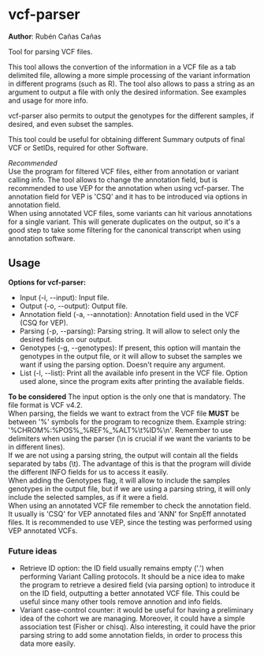 # vcf-parser
**Author**: Rubén Cañas Cañas  


Tool for parsing VCF files.

This tool allows the convertion of the information in a VCF file as a tab delimited file, allowing a more simple processing of the variant information in different programs (such as R). The tool also allows to pass a string as an argument to output a file with only the desired information. See examples and usage for more info.

vcf-parser also permits to output the genotypes for the different samples, if desired, and even subset the samples.

This tool could be useful for obtaining different Summary outputs of final VCF or SetIDs, required for other Software.  

*Recommended*  
Use the program for filtered VCF files, either from annotation or variant calling info.
The tool allows to change the annotation field, but is recommended to use VEP for the annotation when using vcf-parser. The annotation field for VEP is 'CSQ' and it has to be introduced via options in annotation field.  
When using annotated VCF files, some variants can hit various annotations for a single variant. This will generate duplicates on the output, so it's a good step to take some filtering for the canonical transcript when using annotation software.  

 
## Usage
**Options for vcf-parser:**  

- Input (-i, --input): Input file.
- Output (-o, --output): Output file.
- Annotation field (-a, --annotation): Annotation field used in the VCF (CSQ for VEP).
- Parsing (-p, --parsing): Parsing string. It will allow to select only the desired fields on our output.  
- Genotypes (-g, --genotypes): If present, this option will mantain the genotypes in the output file, or it will allow to subset the samples we want if using the parsing option. Doesn't require any argument.
- List (-l, --list): Print all the available info present in the VCF file. Option used alone, since the program exits after printing the available fields.

**To be considered**
The input option is the only one that is mandatory. The file format is VCF v4.2.  
When parsing, the fields we want to extract from the VCF file **MUST** be between '%' symbols for the program to recognize them. Example string: '%CHROM%:%POS%\_%REF%\_%ALT%\t%ID%\n'.
Remember to use delimiters when using the parser (\n is crucial if we want the variants to be in different lines).  
If we are not using a parsing string, the output will contain all the fields separated by tabs (\t). The advantage of this is that the program will divide the different INFO fields for us to access it easily.  
When adding the Genotypes flag, it will allow to include the samples genotypes in the output file, but if we are using a parsing string, it will only include the selected samples, as if it were a field.  
When using an annotated VCF file remember to check the annotation field. It usually is 'CSQ' for VEP annotated files and 'ANN' for SnpEff annotated files. It is recommended to use VEP, since the testing was performed using VEP annotated VCFs.  

### Future ideas  
- Retrieve ID option: the ID field usually remains empty ('.') when performing Variant Calling protocols. It should be a nice idea to make the program to retrieve a desired field (via parsing option) to introduce it on the ID field, outputting a better annotated VCF file. This could be useful since many other tools remove annotion and info fields.
- Variant case-control counter: it would be useful for having a preliminary idea of the cohort we are managing. Moreover, it could have a simple association test (Fisher or chisq). Also interesting, it could have the prior parsing string to add some annotation fields, in order to process this data more easily.
